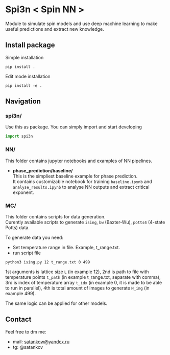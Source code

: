 # Spi3n < Spin NN >
Module to simulate spin models and use deep machine learning to make useful predictions and extract new knowledge.   



## Install package
Simple installation  
```commandline 
pip install .
```
    
    
Edit mode installation  
```commandline 
pip install -e .
```



## Navigation
### spi3n/
Use this as package. You can simply import and start developing
```python 
import spi3n
```


### NN/
This folder contains jupyter notebooks and examples of NN pipelines.  


- **phase_prediction/baseline/**  
This is the simpliest baseline example for phase prediction.  
It contains customizable notebook for training `baseline.ipynb` and `analyse_results.ipynb` to analyse NN outputs and extract critical exponent.  


### MC/
This folder contains scripts for data generation.  
Curently available scripts to generate `ising`, `bw` (Baxter-Wu), `potts4` (4-state Potts) data.  

To generate data you need:  
- Set temperature range in file. Example, t_range.txt.  
- run script file  
```commandline 
python3 ising.py 12 t_range.txt 0 499
```
1st arguments is lattice size `L` (in example 12), 2nd is path to file with temperature points `t_path` (in example t_range.txt, separate with comma), 3rd is index of temperature array `t_idx` (in example 0, it is made to be able to run in parallel), 4th is total amount of images to generate `N_img` (in example 499).  

The same logic can be applied for other models.  



## Contact
Feel free to dm me:
- mail: satankow@yandex.ru
- tg: @satankov
